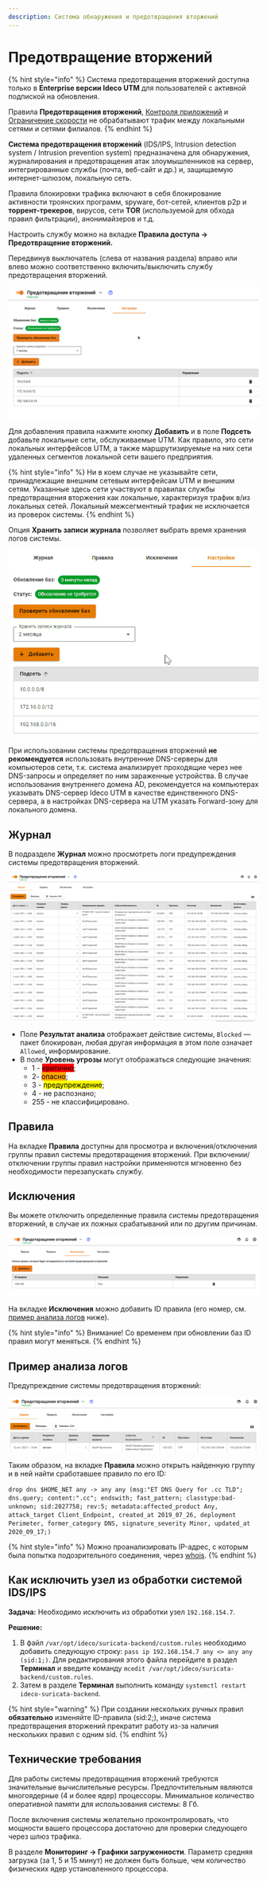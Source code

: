 ```yaml
---
description: Система обнаружения и предотвращения вторжений
---
```


# Предотвращение вторжений

{% hint style="info" %}
Система предотвращения вторжений доступна только в **Enterprise версии Ideco UTM** для пользователей с активной подпиской на обновления.

Правила **Предотвращения вторжений**, [Контроля приложений](application-control.md) и [Ограничение скорости](shaper.md) не обрабатывают трафик между локальными сетями и сетями филиалов.
{% endhint %}

**Система предотвращения вторжений** (IDS/IPS, Intrusion detection system / Intrusion prevention system) предназначена для обнаружения, журналирования и предотвращения атак злоумышленников на сервер, интегрированные службы (почта, веб-сайт и др.) и, защищаемую интернет-шлюзом, локальную сеть.

Правила блокировки трафика включают в себя блокирование активности троянских программ, spyware, бот-сетей, клиентов p2p и **торрент-трекеров**, вирусов, сети **TOR** (используемой для обхода правил фильтрации), анонимайзеров и т.д.

Настроить службу можно на вкладке **Правила доступа -> Предотвращение вторжений.**

Передвинув выключатель (слева от названия раздела) вправо или влево можно соответственно включить/выключить службу предотвращения вторжений.

![](../../.gitbook/assets/suricata-on-off.gif)

Для добавления правила нажмите кнопку **Добавить** и в поле **Подсеть** добавьте локальные сети, обслуживаемые UTM. Как правило, это сети локальных интерфейсов UTM, а также маршрутизируемые на них сети удаленных сегментов локальной сети вашего предприятия.

{% hint style="info" %}
Ни в коем случае не указывайте сети, принадлежащие внешним сетевым интерфейсам UTM и внешним сетям. Указанные здесь сети участвуют в правилах службы предотвращения вторжения как локальные, характеризуя трафик в/из локальных сетей. Локальный межсегментный трафик не исключается из проверок системы.
{% endhint %}

Опция **Хранить записи журнала** позволяет выбрать время хранения логов системы.

![](../../.gitbook/assets/keep-logs.gif)

При использовании системы предотвращения вторжений **не рекомендуется** использовать внутренние DNS-серверы для компьютеров сети, т.к. система анализирует проходящие через нее DNS-запросы и определяет по ним зараженные устройства. В случае использования внутреннего домена AD, рекомендуется на компьютерах указывать DNS-сервер Ideco UTM в качестве единственного DNS-сервера, а в настройках DNS-сервера на UTM указать Forward-зону для локального домена.

## Журнал

В подразделе **Журнал** можно просмотреть логи предупреждения системы предотвращения вторжений.

![](../../.gitbook/assets/suricata-logi.png)

* Поле **Результат анализа** отображает действие системы, `Blocked` — пакет блокирован, любая другая информация в этом поле означает `Allowed`, информирование.
* В поле **Уровень угрозы** могут отображаться следующие значения:
  * 1 - <mark style="background-color:red;">критично</mark>;
  * 2- <mark style="background-color:orange;">опасно</mark>;
  * 3 - <mark style="background-color:yellow;">предупреждение</mark>;
  * 4 - не распознано;
  * 255 - не классифицировано.

## Правила

На вкладке **Правила** доступны для просмотра и включения/отключения группы правил системы предотвращения вторжений. При включении/отключении группы правил настройки применяются мгновенно без необходимости перезапускать службу.

## Исключения

Вы можете отключить определенные правила системы предотвращения вторжений, в случае их ложных срабатываний или по другим причинам.

![](../../.gitbook/assets/suricata-except.png)

На вкладке **Исключения** можно добавить ID правила (его номер, см. [пример анализа логов](ips.md#primer-analiza-logov) ниже).

{% hint style="info" %}
Внимание! Со временем при обновлении баз ID правил могут меняться.
{% endhint %}

## Пример анализа логов

Предупреждение системы предотвращения вторжений:

![](../../.gitbook/assets/ex2suricata.png)

Таким образом, на вкладке **Правила** можно открыть найденную группу и в ней найти сработавшее правило по его ID:

`drop dns $HOME_NET any -> any any (msg:"ET DNS Query for .cc TLD"; dns.query; content:".cc"; endswith; fast_pattern; classtype:bad-unknown; sid:2027758; rev:5; metadata:affected_product Any, attack_target Client_Endpoint, created_at 2019_07_26, deployment Perimeter, former_category DNS, signature_severity Minor, updated_at 2020_09_17;)`

{% hint style="info" %}
Можно проанализировать IP-адрес, с которым была попытка подозрительного соединения, через [whois](https://www.nic.ru/whois/).
{% endhint %}

## Как исключить узел из обработки системой IDS/IPS

**Задача:** Необходимо исключить из обработки узел `192.168.154.7`.

**Решение:**

1. В файл `/var/opt/ideco/suricata-backend/custom.rules` необходимо добавить следующую строку: `pass ip 192.168.154.7 any <> any any (sid:1;)`. Для редактирования этого файла перейдите в раздел **Терминал** и введите команду `mcedit /var/opt/ideco/suricata-backend/custom.rules`.
2. Затем в разделе **Терминал** выполнить команду `systemctl restart ideco-suricata-backend`.

{% hint style="warning" %}
При создании нескольких ручных правил **обязательно** изменяйте ID-правила (sid:2;), иначе система предотвращения вторжений прекратит работу из-за наличия нескольких правил с одним sid.
{% endhint %}

## Технические требования

Для работы системы предотвращения вторжений требуются значительные вычислительные ресурсы. Предпочтительным являются многоядерные (4 и более ядер) процессоры. Минимальное количество оперативной памяти для использования системы: 8 Гб.

После включения системы желательно проконтролировать, что мощности вашего процессора достаточно для проверки следующего через шлюз трафика.

В разделе **Мониторинг -> Графики загруженности**. Параметр средняя загрузка (за 1, 5 и 15 минут) не должен быть больше, чем количество физических ядер установленного процессора.
